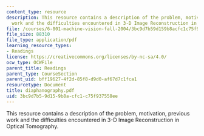 ```yaml
---
content_type: resource
description: This resource contains a description of the problem, motivation, previous
  work and the difficulties encountered in 3-D Image Reconstruction in Optical Tomography.
file: /courses/6-801-machine-vision-fall-2004/3bc9d7b59d159b8acfc1c75f937558ee_diaphanography.pdf
file_size: 88310
file_type: application/pdf
learning_resource_types:
- Readings
license: https://creativecommons.org/licenses/by-nc-sa/4.0/
ocw_type: OCWFile
parent_title: Readings
parent_type: CourseSection
parent_uid: bff19627-4f2d-85f8-d9d0-af67d7c1fca1
resourcetype: Document
title: diaphanography.pdf
uid: 3bc9d7b5-9d15-9b8a-cfc1-c75f937558ee
---
```

This resource contains a description of the problem, motivation, previous work and the difficulties encountered in 3-D Image Reconstruction in Optical Tomography.